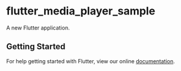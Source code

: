 # flutter_media_player_sample

A new Flutter application.

## Getting Started

For help getting started with Flutter, view our online
[documentation](https://flutter.io/).
